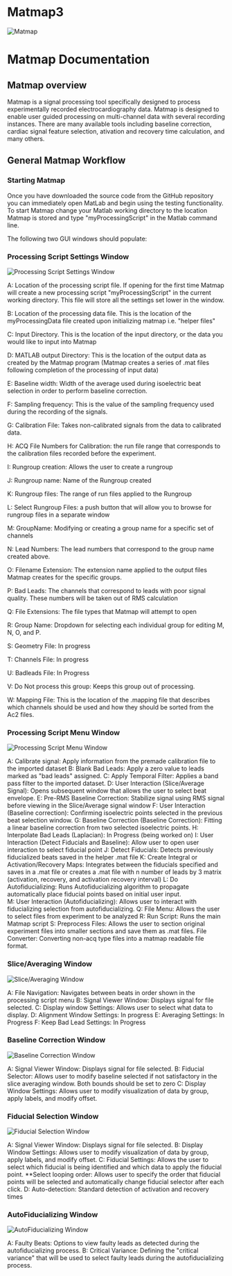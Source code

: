 # Matmap3

![Matmap](DocumentationFigures/Matmap_logo.png)

# Matmap Documentation

## Matmap overview

Matmap is a signal processing tool specifically designed to process experimentally recorded  electrocardiography  data.  Matmap is designed to enable user guided processing on multi-channel data with several recording instances.  There are many available tools including baseline correction, cardiac signal feature selection, ativation and recovery time calculation, and many others.

## General Matmap Workflow

### Starting Matmap

Once you have downloaded the source code from the GitHub repository you can immediately open MatLab and begin using the testing functionality. To start Matmap change your Matlab working directory to the location Matmap is stored and type "myProcessingScript" in the Matlab command line.

The following two GUI windows should populate: 

### Processing Script Settings Window

![Processing Script Settings Window](DocumentationFigures/1.png)

A: Location of the processing script file. If opening for the first time Matmap will create a new processing script "myProcessingScript" in the current working directory. This file will store all the settings set lower in the window. 

B: Location of the processing data file. This is the location of the myProcessingData file created upon initializing matmap i.e. "helper files"

C: Input Directory. This is the location of the input directory, or the data you would like to input into Matmap

D: MATLAB output Directory: This is the location of the output data as created by the Matmap program (Matmap creates a series of .mat files following completion of the processing of input data) 

E: Baseline width: Width of the average used during isoelectric beat selection in order to perform baseline correction. 

F: Sampling frequency: This is the value of the sampling frequency used during the recording of the signals. 

G: Calibration File: Takes non-calibrated signals from the data to calibrated data. 

H: ACQ File Numbers for Calibration: the run file range that corresponds to the calibration files recorded before the experiment. 

I: Rungroup creation: Allows the user to create a rungroup 

J: Rungroup name: Name of the Rungroup created

K: Rungroup files: The range of run files applied to the Rungroup

L: Select Rungroup Files: a push button that will allow you to browse for rungroup files in a separate window

M: GroupName: Modifying or creating a group name for a specific set of channels

N: Lead Numbers: The lead numbers that correspond to the group name created above. 

O: Filename Extension: The extension name applied to the output files Matmap creates for the specific groups. 

P: Bad Leads: The channels that correspond to leads with poor signal quality. These numbers will be taken out of RMS calculation 

Q: File Extensions: The file types that Matmap will attempt to open

R: Group Name: Dropdown for selecting each individual group for editing M, N, O, and P. 

S: Geometry File: In progress

T: Channels File: In progress

U: Badleads File: In Progress 

V: Do Not process this group:  Keeps this group out of processing. 

W: Mapping File: This is the location of the .mapping file that describes which channels should be used and how they should be sorted from the Ac2 files.

### Processing Script Menu Window

![Processing Script Menu Window](DocumentationFigures/2.png)

A: Calibrate signal: Apply information from the premade calibration file to the imported dataset
B: Blank Bad Leads: Apply a zero value to leads marked as "bad leads" assigned. 
C: Apply Temporal Filter: Applies a band pass filter to the imported dataset.
D: User Interaction (Slice/Average Signal): Opens subsequent window that allows the user to select beat envelope.
E: Pre-RMS Baseline Correction: Stabilize signal using RMS signal before viewing in the Slice/Average signal window
F: User Interaction (Baseline correction): Confirming isoelectric points selected in the previous beat selection window. 
G: Baseline Correction (Baseline Correction): Fitting a linear baseline correction from two selected isoelectric points. 
H: Interpolate Bad Leads (Laplacian): In Progress (being worked on) 
I: User Interaction (Detect Fiducials and Baseline): Allow user to open user interaction to select fiducial point
J: Detect Fiducials: Detects previously fiducialized beats saved in the helper .mat file
K: Create Integral or Activation/Recovery Maps: Integrates between the fiducials specified and saves in a .mat file or creates a .mat file with n number of leads by 3 matrix (activation, recovery, and activation recovery interval) 
L:  Do Autofiducializing: Runs Autofiducializing algorithm to propagate automatically place fiducial points based on initial user input.  
M:  User Interaction (Autofiducializing): Allows user to interact with fiducializing selection from autofiducializing. 
Q: File Menu: Allows the user to select files from experiment to be analyzed 
R: Run Script: Runs the main Matmap script
S: Preprocess Files: Allows the user to section original experiment files into smaller sections and save them as .mat files. 
File Converter: Converting non-acq type files into a matmap readable file format. 

### Slice/Averaging Window

![Slice/Averaging Window](DocumentationFigures/3.png)

A: File Navigation: Navigates between beats in order shown in the processing script menu
B: Signal Viewer Window: Displays signal for file selected.
C: Display window Settings: Allows user to select what data to display.
D: Alignment Window Settings: In progress 
E: Averaging Settings: In Progress
F: Keep Bad Lead Settings: In Progress

### Baseline Correction Window


![Baseline Correction Window](DocumentationFigures/4.png)

A: Signal Viewer Window: Displays signal for file selected.
B: Fiducial Selector: Allows user to modify baseline selected if not satisfactory in the slice averaging window. Both bounds should be set to zero 
C: Display Window Settings:  Allows user to modify visualization of data by group, apply labels, and modify offset. 

### Fiducial Selection Window


![Fiducial Selection Window](DocumentationFigures/5.png)


A: Signal Viewer Window: Displays signal for file selected.
B: Display Window Settings:  Allows user to modify visualization of data by group, apply labels, and modify offset. 
C: Fiducial Settings: Allows the user to select which fiducial is being identified and which data to apply the fiducial point.
**Select looping order: Allows user to specify the order that fiducial points will be selected and automatically change fiducial selector after each click. 
D: Auto-detection: Standard detection of activation and recovery times

### AutoFiducializing Window

![AutoFiducializing Window](DocumentationFigures/6.png)

A: Faulty Beats: Options to view faulty leads as detected during the autofiducializing process. 
B: Critical Variance: Defining the "critical variance" that will be used to select faulty leads during the autofiducializing process. 
